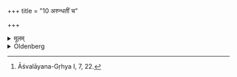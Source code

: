 +++
title = "10 अरुन्धतीं च"

+++

<details><summary>मूलम्</summary>

अरुन्धतीं च १०
</details>

<details><summary>Oldenberg</summary>

10. [^3]  And (he shows her besides the star) Arundhatī.


[^3]:  Āśvalāyana-Gṛhya I, 7, 22.
</details>
